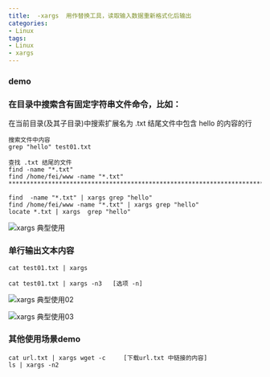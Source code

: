 ```yaml
---
title:  -xargs  用作替换工具，读取输入数据重新格式化后输出 
categories: 
- Linux
tags:
- Linux
- xargs
---
```

### demo

### 在目录中搜索含有固定字符串文件命令，比如：

在当前目录(及其子目录)中搜索扩展名为 .txt 结尾文件中包含 hello 的内容的行

```
搜索文件中内容
grep "hello" test01.txt

查找 .txt 结尾的文件
find -name "*.txt"
find /home/fei/www -name "*.txt"
******************************************************************************

find  -name "*.txt" | xargs grep "hello"
find /home/fei/www -name "*.txt" | xargs grep "hello"
locate *.txt | xargs  grep "hello"
```

![xargs 典型使用](/img/ubuntu/linux_command/linux_xargs/xargs_01.png "xargs 典型使用")

### 单行输出文本内容

```
cat test01.txt | xargs

cat test01.txt | xargs -n3   [选项 -n]
```

![xargs 典型使用02](/img/ubuntu/linux_command/linux_xargs/xargs_02.png "xargs 典型使用02")

![xargs 典型使用03](/img/ubuntu/linux_command/linux_xargs/xargs_03.png "xargs 典型使用03")

### 其他使用场景demo

```
cat url.txt | xargs wget -c     [下载url.txt 中链接的内容]
ls | xargs -n2
```





























